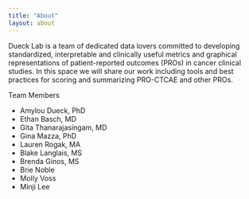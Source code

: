 ```yaml
---
title: "About"
layout: about
---
```


Dueck Lab is a team of dedicated data lovers committed to developing standardized, interpretable and clinically useful metrics and graphical representations of patient-reported outcomes (PROs) in cancer clinical studies. In this space we will share our work including tools and best practices for scoring and summarizing PRO-CTCAE and other PROs.

Team Members

- Amylou Dueck, PhD
- Ethan Basch, MD
- Gita Thanarajasingam, MD
- Gina Mazza, PhD
- Lauren Rogak, MA
- Blake Langlais, MS
- Brenda Ginos, MS
- Brie Noble
- Molly Voss
- Minji Lee


